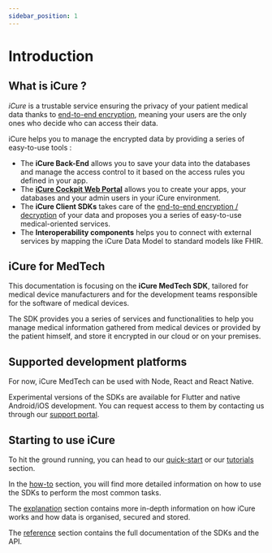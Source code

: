 ```yaml
---
sidebar_position: 1
---
```


# Introduction

## What is iCure ?

*iCure* is a trustable service ensuring the privacy of your patient medical data thanks to [end-to-end encryption](explanations/encryption/introduction.mdx), 
meaning your users are the only ones who decide who can access their data. 

iCure helps you to manage the encrypted data by providing a series of easy-to-use tools :   
- The **iCure Back-End** allows you to save your data into the databases and manage the access control to it based on the access 
rules you defined in your app.
- The [**iCure Cockpit Web Portal**](../cockpit/intro) allows you to create your apps, your databases and 
your admin users in your iCure environment.
- The **iCure Client SDKs** takes care of the [end-to-end encryption / decryption](explanations/encryption/introduction.mdx) 
of your data and proposes you a series of easy-to-use medical-oriented services.
- The **Interoperability components** helps you to connect with external services by mapping the iCure Data Model to 
standard models like FHIR.

## iCure for MedTech
This documentation is focusing on the **iCure MedTech SDK**, tailored for medical device manufacturers and for the 
development teams responsible for the software of medical devices.

The SDK provides you a series of services and functionalities to help you manage medical information gathered 
from medical devices or provided by the patient himself, and store it encrypted in our cloud or on your premises.

## Supported development platforms

For now, iCure MedTech can be used with Node, React and React Native.

Experimental versions of the SDKs are available for Flutter and native Android/iOS development. You can request access 
to them by contacting us through our [support portal](https://icure.atlassian.net/servicedesk/customer/portal/3).

## Starting to use iCure

To hit the ground running, you can head to our [quick-start](./quick-start/index.md) or our [tutorials](./tutorial/index.md) section.

In the [how-to](/sdks/how-to/index) section, you will find more detailed information on how to use the SDKs to perform the most common tasks.

The [explanation](/sdks/explanations) section contains more in-depth information on how iCure works and how data is organised, secured and stored.

The [reference](/sdks/references/modules.md) section contains the full documentation of the SDKs and the API.
